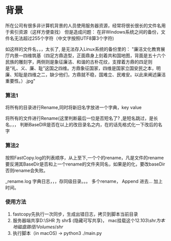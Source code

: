 
# 背景

所在公司有很多非计算机背景的人员使用服务器资源，经常将很长很长的文件名用于索引资源（这样方便查找）
但是造成问题： 在非Windows系统之间的备份，文件名无法超过255个字符（中文字按照UTF8算3个字符)

如这样的文件名，，，太长了, 是无法存入Linux系统的备份里的：
	"廉洁文化教育展厅内景—四维筑基（四足方鼎造型，正面鼎身上刻着共和国地图，背面是五十六个民族的雕刻字，两侧则是象征廉洁、和谐的古朴花纹，支撑着方鼎的四足则是“礼、义、廉、耻”这国之四维。方鼎象征国家，四维是国家立国安民之本，明廉、知耻是四维之二，缺少他们，方鼎就不稳，国难立、民难安。以此来阐述廉洁重要性。）.jpg"



### 算法1

将所有的目录进行Rename,同时将新旧名字放进一个字典，key value

将所有的文件进行Rename(这里判断最后一位是否短名了? ,是短名跳过，是长名，，， 判断BaseDIR是否在以上的改目录名之内，在的话先格式化一下改后的名字



### 算法2

按照FastCopy.log的列表顺序，从上至下,一个个的rename，凡是文件的rename要反溯其BaseDir是否和上一个rename的文件夹同名，如果是的化，要改baseDir否则rename会失败。

_rename.log 字典日志，，，存同级目录。。。 多个rename， Append 进去... 加上时间。



### 使用方法

1. fastcopy先执行一次同步，生成出错日志，拷贝到脚本当前目录
2. 服务器端共享D:\SHR 为  shr$ (隐藏可写共享)， mac挂载这个12.103\shr$为本地磁盘路径 /Volumes/shr$
3. 执行脚本（in macOS)  →  python3 ./main.py

